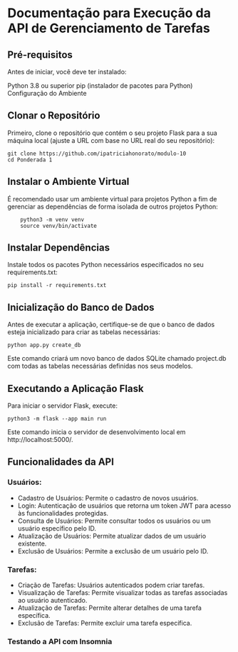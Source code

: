 # Documentação para Execução da API de Gerenciamento de Tarefas

## Pré-requisitos
Antes de iniciar, você deve ter instalado:

Python 3.8 ou superior
pip (instalador de pacotes para Python)
Configuração do Ambiente

## Clonar o Repositório
Primeiro, clone o repositório que contém o seu projeto Flask para a sua máquina local (ajuste a URL com base no URL real do seu repositório):

```
git clone https://github.com/ipatriciahonorato/modulo-10
cd Ponderada 1
```

## Instalar o Ambiente Virtual
É recomendado usar um ambiente virtual para projetos Python a fim de gerenciar as dependências de forma isolada de outros projetos Python:

```
    python3 -m venv venv
    source venv/bin/activate
```

## Instalar Dependências
Instale todos os pacotes Python necessários especificados no seu requirements.txt:

```
pip install -r requirements.txt
```

## Inicialização do Banco de Dados
Antes de executar a aplicação, certifique-se de que o banco de dados esteja inicializado para criar as tabelas necessárias:

```
python app.py create_db
```
Este comando criará um novo banco de dados SQLite chamado project.db com todas as tabelas necessárias definidas nos seus modelos.

## Executando a Aplicação Flask
Para iniciar o servidor Flask, execute:

```
python3 -m flask --app main run
```

Este comando inicia o servidor de desenvolvimento local em http://localhost:5000/. 

## Funcionalidades da API
### Usuários:
- Cadastro de Usuários: Permite o cadastro de novos usuários.
- Login: Autenticação de usuários que retorna um token JWT para acesso às funcionalidades protegidas.
- Consulta de Usuários: Permite consultar todos os usuários ou um usuário específico pelo ID.
- Atualização de Usuários: Permite atualizar dados de um usuário existente.
- Exclusão de Usuários: Permite a exclusão de um usuário pelo ID.

### Tarefas:
- Criação de Tarefas: Usuários autenticados podem criar tarefas.
- Visualização de Tarefas: Permite visualizar todas as tarefas associadas ao usuário autenticado.
- Atualização de Tarefas: Permite alterar detalhes de uma tarefa específica.
- Exclusão de Tarefas: Permite excluir uma tarefa específica.

### Testando a API com Insomnia

